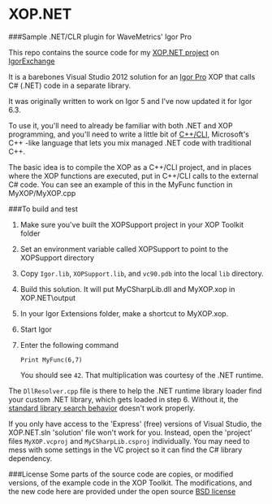# XOP.NET
###Sample .NET/CLR plugin for WaveMetrics' Igor Pro

This repo contains the source code for my [XOP.NET project](http://www.igorexchange.com/project/xop-net)
on [IgorExchange](http://www.igorexchange.com/)

It is a barebones Visual Studio 2012 solution for an 
[Igor Pro](http://www.wavemetrics.com/products/igorpro/igorpro.htm) XOP that calls C# (.NET) code in a separate library.

It was originally written to work on Igor 5 and I've now updated it for Igor 6.3.

To use it, you'll need to already be familiar with both .NET and XOP programming,
and you'll need to write a little bit of [C++/CLI](http://en.wikipedia.org/wiki/C++/CLI), 
Microsoft's C++ -like language that lets you mix managed .NET code with traditional C++.

The basic idea is to compile the XOP as a C++/CLI project, and in places where the XOP
functions are executed, put in C++/CLI calls to the external C# code.  You can see an
example of this in the MyFunc function in MyXOP/MyXOP.cpp


###To build and test
 1. Make sure you've built the XOPSupport project in your XOP Toolkit folder
 2. Set an environment variable called XOPSupport to point to the XOPSupport directory
 3. Copy `Igor.lib`, `XOPSupport.lib`, and `vc90.pdb` into the local `lib` directory.
 4. Build this solution.  It will put MyCSharpLib.dll and MyXOP.xop in XOP.NET\output
 5. In your Igor Extensions folder, make a shortcut to MyXOP.xop.
 6. Start Igor
 7. Enter the following command
 
        Print MyFunc(6,7)

    You should see `42`.  That multiplication was courtesy of the .NET runtime.


The `DllResolver.cpp` file is there to help the .NET runtime library loader find
your custom .NET library, which gets loaded in step 6.  Without it, the 
[standard library search behavior](http://msdn.microsoft.com/en-us/library/ms682586.aspx)
doesn't work properly.


If you only have access to the 'Express' (free) versions of Visual Studio, the
XOP.NET.sln 'solution' file won't work for you.  Instead, open the 'project' files
`MyXOP.vcproj` and `MyCSharpLib.csproj` individually.  You may need to mess with some 
settings in the VC project so it can find the C# library dependency.


###License
Some parts of the source code are copies, or modified versions, of the example code
in the XOP Toolkit.  The modifications, and the new code here
are provided under the open source [BSD license](http://creativecommons.org/licenses/BSD/)
   

